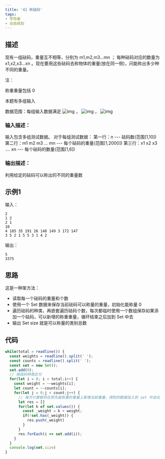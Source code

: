 ```yaml
---
title: '41 称砝码'
tags:
- 字符串
- 动态规划
---
```


## 描述

现有一组砝码，重量互不相等，分别为 m1,m2,m3…mn ；
每种砝码对应的数量为 x1,x2,x3...xn 。现在要用这些砝码去称物体的重量(放在同一侧)，问能称出多少种不同的重量。



注：

称重重量包括 0 

本题有多组输入

数据范围：每组输入数据满足 ![img](https://www.nowcoder.com/equation?tex=1%20%5Cle%20n%20%5Cle%2010%20%5C) ， ![img](https://www.nowcoder.com/equation?tex=1%20%5Cle%20m_i%20%5Cle%202000%20%5C) ， ![img](https://www.nowcoder.com/equation?tex=1%20%5Cle%20x_i%20%5Cle%2010%20%5C)

### 输入描述：

输入包含多组测试数据。
对于每组测试数据：
第一行：n --- 砝码数(范围[1,10])
第二行：m1 m2 m3 ... mn --- 每个砝码的重量(范围[1,2000])
第三行：x1 x2 x3 .... xn --- 每个砝码的数量(范围[1,6])

### 输出描述：

利用给定的砝码可以称出的不同的重量数

## 示例1

输入：

```
2
1 2
2 1
10
4 185 35 191 26 148 149 3 172 147
3 5 2 1 5 5 3 1 4 2
```



输出：

```
5
3375
```

## 思路

这是一种笨方法：

- 读取每一个砝码的重量和个数
- 使用一个 Set 数据来保存当前砝码可以称量的重量，初始化能称量 0
- 遍历砝码的种类，再嵌套遍历砝码个数，每次都临时使用一个数组保存如果添加一个砝码，可以新增的称重重量，循环结束之后加到 Set 中去
- 输出 Set size 就是可以称量的类别总数


## 代码

```js
while(total = readline()) {
  const weights = readline().split(' ');
  const counts = readline().split(' ');
  const set = new Set();
  set.add(0);
  // 按砝码种类区分
  for(let i = 0; i < total;i++) {
    const weight = ~~weights[i];
    let count = ~~counts[i];
    for(let j = 0;j < count;j++) {
      // 每次计算都将在原先能称重的重量上新增当前重量，得到的数据加入到 set 中自动去重
      let res = []
      for(let k of set.values()) {
        const _weight = k + weight;
        if(!set.has(_weight)) {
          res.push(_weight)
        }
      }
      res.forEach(i => set.add(i));
    }
  }
  console.log(set.size)
}
```

